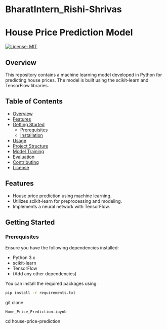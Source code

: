 # BharatIntern_Rishi-Shrivas
# House Price Prediction Model

[![License: MIT](https://img.shields.io/badge/License-MIT-yellow.svg)](https://opensource.org/licenses/MIT)

## Overview

This repository contains a machine learning model developed in Python for predicting house prices. The model is built using the scikit-learn and TensorFlow libraries.

## Table of Contents

- [Overview](#overview)
- [Features](#features)
- [Getting Started](#getting-started)
  - [Prerequisites](#prerequisites)
  - [Installation](#installation)
- [Usage](#usage)
- [Project Structure](#project-structure)
- [Model Training](#model-training)
- [Evaluation](#evaluation)
- [Contributing](#contributing)
- [License](#license)

## Features

- House price prediction using machine learning.
- Utilizes scikit-learn for preprocessing and modeling.
- Implements a neural network with TensorFlow.

## Getting Started

### Prerequisites

Ensure you have the following dependencies installed:

- Python 3.x
- scikit-learn
- TensorFlow
- (Add any other dependencies)

You can install the required packages using:

```bash
pip install -r requirements.txt
```
git clone 
```
Home_Price_Prediction.ipynb
```
cd house-price-prediction
